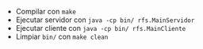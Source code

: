 - Compilar con `make`
- Ejecutar servidor con `java -cp bin/ rfs.MainServidor`
- Ejecutar cliente con `java -cp bin/ rfs.MainCliente`
- Limpiar `bin/` con `make clean`
